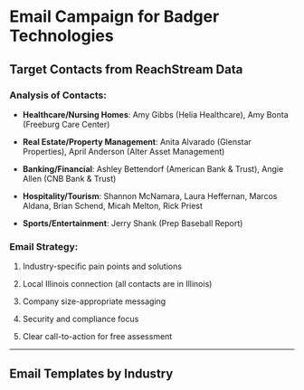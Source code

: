 # Email Campaign for Badger Technologies

## Target Contacts from ReachStream Data



### Analysis of Contacts:

- **Healthcare/Nursing Homes**: Amy Gibbs (Helia Healthcare), Amy Bonta (Freeburg Care Center)

- **Real Estate/Property Management**: Anita Alvarado (Glenstar Properties), April Anderson (Alter Asset Management)

- **Banking/Financial**: Ashley Bettendorf (American Bank & Trust), Angie Allen (CNB Bank & Trust)

- **Hospitality/Tourism**: Shannon McNamara, Laura Heffernan, Marcos Aldana, Brian Schend, Micah Melton, Rick Priest

- **Sports/Entertainment**: Jerry Shank (Prep Baseball Report)



### Email Strategy:

1. Industry-specific pain points and solutions

2. Local Illinois connection (all contacts are in Illinois)

3. Company size-appropriate messaging

4. Security and compliance focus

5. Clear call-to-action for free assessment


---


## Email Templates by Industry
